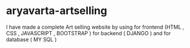 # aryavarta-artselling
I have made a complete Art selling website by using for frontend (HTML , CSS , JAVASCRIPT , BOOTSTRAP )  for backend ( DJANGO ) and for database ( MY SQL  )
